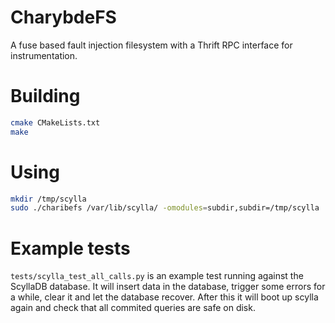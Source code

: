 
CharybdeFS
==========

A fuse based fault injection filesystem
with a Thrift RPC interface for instrumentation.

Building
========

```sh
cmake CMakeLists.txt
make
```

Using
=====

```sh
mkdir /tmp/scylla
sudo ./charibefs /var/lib/scylla/ -omodules=subdir,subdir=/tmp/scylla
```

Example tests
=============

`tests/scylla_test_all_calls.py` is an example test running against the
ScyllaDB database. It will insert data in the database, trigger some
errors for a while, clear it and let the database recover.
After this it will boot up scylla again and check that all commited
queries are safe on disk.

